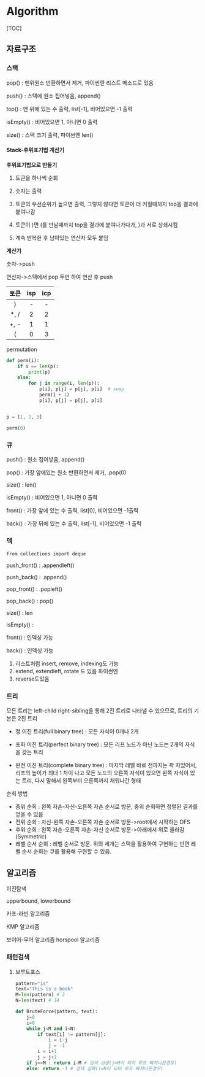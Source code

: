 # Algorithm

[TOC]

## 자료구조

### 스택

pop() : 맨위원소 반환하면서 제거, 파이썬엔 리스트 메소드로 있음

push() : 스택에 원소 집어넣음, append()

top() : 맨 위에 있는 수 출력, list[-1], 비어있으면 -1 출력

isEmpty() : 비어있으면 1, 아니면 0 출력

size() : 스택 크기 출력, 파이썬엔 len()



#### Stack-후위표기법 계산기

**후위표기법으로 만들기**

1. 토큰을 하나씩 순회
2. 숫자는 출력
3. 토큰의 우선순위가 높으면 출력, 그렇지 않다면 토큰이 더 커질때까지 top을 결과에 붙여나감

4. 토큰이 )면 (를 만날때까지 top을 결과에 붙여나가다가, )과 서로 상쇄시킴
5. 계속 반복한 후 남아있는 연산자 모두 붙임

**계산기**

숫자->push

연산자->스택에서 pop 두번 하여 연산 후 push

| 토큰 | isp  | icp  |
| :--: | :--: | :--: |
|  )   |  -   |  -   |
| *, / |  2   |  2   |
| +, - |  1   |  1   |
|  (   |  0   |  3   |

permutation

```python
def perm(i):
    if i == len(p):
        print(p)
    else:
        for j in range(i, len(p)):
            p[i], p[j] = p[j], p[i]  # swap
            perm(i + 1)
            p[i], p[j] = p[j], p[i]


p = [1, 2, 3]

perm(0)
```





### 큐

push() : 원소 집어넣음, append()

pop() : 가장 앞에있는 원소 반환하면서 제거, .pop(0)

size() : len()

isEmpty() : 비어있으면 1, 아니면 0 출력

front() : 가장 앞에 있는 수 출력, list[0], 비어있으면 -1출력

back() : 가장 뒤에 있는 수 출력, list[-1], 비어있으면 -1 출력



### 덱

`from collections import deque`

push_front() : .appendleft()

push_back() : .append()

pop_front() : .popleft()

pop_back() : pop()

size() : len

isEmpty() : 

front() : 인덱싱 가능

back() : 인덱싱 가능

1. 리스트처럼 insert, remove, indexing도 가능
2. extend, extendleft, rotate 도 있음 파이썬엔
3. reverse도있음



### 트리

모든 트리는 left-child right-sibling을 통해 2진 트리로 나타낼 수 있으므로, 트리의 기본은 2진 트리

- 정 이진 트리(full binary tree) : 모든 자식이 0개나 2개

- 포화 이진 트리(perfect binary tree) : 모든 리프 노드가 아닌 노드는 2개의 자식을 갖는 트리

- 완전 이진 트리(complete binary tree) : 마지막 레벨 바로 전까지는 꽉 차있어서, 리프의 높이가 최대 1 차이 나고 모든 노드의 오른쪽 자식이 있으면 왼쪽 자식이 있는 트리, 다시 말해서 왼쪽부터 오른쪽까지 채워나간 형태

 

순회 방법

- 중위 순회 : 왼쪽 자손-자신-오른쪽 자손 순서로 방문, 중위 순회하면 정렬된 결과를 얻을 수 있음
- 전위 순회 : 자신-왼쪽 자손-오른쪽 자손 순서로 방문->root에서 시작하는 DFS
- 후위 순회 : 왼쪽 자손-오른쪽 자손-자신 순서로 방문->아래에서 위로 올라감(Symmetric)
- 레벨 순서 순회 : 레벨 순서로 방문. 위의 세개는 스택을 활용하여 구현하는 반면 레벨 순서 순회는 큐를 활용해 구현할 수 있음.





## 알고리즘

이진탐색

upperbound, lowerbound



카프-라빈 알고리즘

KMP 알고리즘

보이어-무어 알고리즘 horspool 알고리즘



### 패턴검색

1. 브루트포스

   ```python
   pattern="is"
   text="This is a book"
   M=len(pattern) # 2
   N=len(text) # 14
   
   def BruteForce(pattern, text):
       j=0
       i=0
       while j<M and i<N:
           if text[i] != pattern[j]:
               i = i-j
               j = -1
           i = i+1
           j = j+1
       if j==M : return i-M # 검색 성공(j=M이 되어 루프 빠져나온경우)
       else: return -1 # 검색 실패(i=N이 되어 루프 빠져나온경우)
   ```

   
